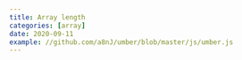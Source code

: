 ```yaml
---
title: Array length
categories: [array]
date: 2020-09-11
example: //github.com/a8nJ/umber/blob/master/js/umber.js
---
```

